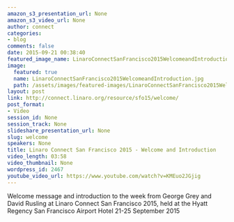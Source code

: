 ```yaml
---
amazon_s3_presentation_url: None
amazon_s3_video_url: None
author: connect
categories:
- blog
comments: false
date: 2015-09-21 00:38:40
featured_image_name: LinaroConnectSanFrancisco2015WelcomeandIntroduction.jpg
image:
  featured: true
  name: LinaroConnectSanFrancisco2015WelcomeandIntroduction.jpg
  path: /assets/images/featured-images/LinaroConnectSanFrancisco2015WelcomeandIntroduction.jpg
layout: post
link: http://connect.linaro.org/resource/sfo15/welcome/
post_format:
- Video
session_id: None
session_track: None
slideshare_presentation_url: None
slug: welcome
speakers: None
title: Linaro Connect San Francisco 2015 - Welcome and Introduction
video_length: 03:58
video_thumbnail: None
wordpress_id: 2467
youtube_video_url: https://www.youtube.com/watch?v=KMEuo2JGjig
---
```


Welcome message and introduction to the week from George Grey and David Rusling at Linaro Connect San Francisco 2015, held at the Hyatt Regency San Francisco Airport Hotel 21-25 September 2015
